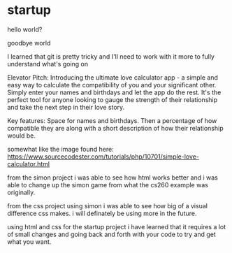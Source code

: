 # startup

hello world?

goodbye world

I learned that git is pretty tricky and I'll need to work with it more to fully understand what's going on

Elevator Pitch:
Introducing the ultimate love calculator app - a simple and easy way to calculate the compatibility of you and your significant other. Simply enter your names and birthdays and let the app do the rest. It's the perfect tool for anyone looking to gauge the strength of their relationship and take the next step in their love story.

Key features:
Space for names and birthdays. Then a percentage of how compatible they are along with a short description of how their relationship would be.

somewhat like the image found here:
https://www.sourcecodester.com/tutorials/php/10701/simple-love-calculator.html

from the simon project i was able to see how html works better and i was able to change up the simon game from what the cs260 example was originally.

from the css project using simon i was able to see how big of a visual difference css makes. i will definately be using more in the future.

using html and css for the startup project i have learned that it requires a lot of small changes and going back and forth with your code to try and get what you want.
